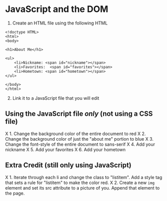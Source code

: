 # JavaScript and the DOM #

1. Create an HTML file using the following HTML

```
<!doctype HTML>
<html>
<body>

<h1>About Me</h1>
  
<ul>
	<li>Nickname: <span id="nickname"></span>
	<li>Favorites:  <span id="favorites"></span>
	<li>Hometown: <span id="hometown"></span>
</ul> 

</body>
</html> 

```

2. Link it to a JavaScript file that you will edit

## Using the JavaScript file *only* (not using a CSS file) ##

X 1. Change the background color of the entire document to red
X 2. Change the background color of just the "about me" portion to blue
X 3. Change the font-style of the entire document to sans-serif
X 4. Add your nickname 
X 5. Add your favorites
X 6. Add your hometown

## Extra Credit (still only using JavaScript) ##

X 1. Iterate through each li and change the class to "listitem". Add a style tag that sets a rule for "listitem" to make the color red.
X 2. Create a new `img` element and set its src attribute to a picture of you. Append that element to the page.
